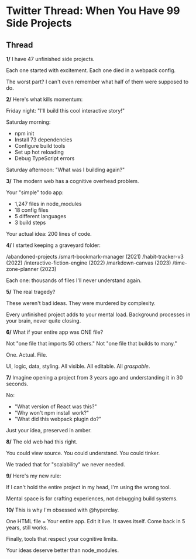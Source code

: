 # Twitter Thread: When You Have 99 Side Projects

## Thread

**1/**
I have 47 unfinished side projects.

Each one started with excitement.
Each one died in a webpack config.

The worst part? I can't even remember what half of them were supposed to do.

**2/**
Here's what kills momentum:

Friday night: "I'll build this cool interactive story!"

Saturday morning: 
- npm init
- Install 73 dependencies
- Configure build tools
- Set up hot reloading
- Debug TypeScript errors

Saturday afternoon: "What was I building again?"

**3/**
The modern web has a cognitive overhead problem.

Your "simple" todo app:
- 1,247 files in node_modules
- 18 config files
- 5 different languages
- 3 build steps

Your actual idea: 200 lines of code.

**4/**
I started keeping a graveyard folder:

/abandoned-projects
  /smart-bookmark-manager (2021)
  /habit-tracker-v3 (2022)
  /interactive-fiction-engine (2022)
  /markdown-canvas (2023)
  /time-zone-planner (2023)

Each one: thousands of files I'll never understand again.

**5/**
The real tragedy?

These weren't bad ideas. They were murdered by complexity.

Every unfinished project adds to your mental load. Background processes in your brain, never quite closing.

**6/**
What if your entire app was ONE file?

Not "one file that imports 50 others."
Not "one file that builds to many."

One. Actual. File.

UI, logic, data, styling. All visible. All editable. All *graspable*.

**7/**
Imagine opening a project from 3 years ago and understanding it in 30 seconds.

No:
- "What version of React was this?"
- "Why won't npm install work?"
- "What did this webpack plugin do?"

Just your idea, preserved in amber.

**8/**
The old web had this right.

You could view source. 
You could understand.
You could tinker.

We traded that for "scalability" we never needed.

**9/**
Here's my new rule:

If I can't hold the entire project in my head, I'm using the wrong tool.

Mental space is for crafting experiences, not debugging build systems.

**10/**
This is why I'm obsessed with @hyperclay.

One HTML file = Your entire app.
Edit it live. It saves itself.
Come back in 5 years, still works.

Finally, tools that respect your cognitive limits.

Your ideas deserve better than node_modules.